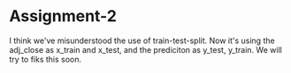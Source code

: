 # Assignment-2
I think we've misunderstood the use of train-test-split. 
Now it's using the adj_close as x_train and x_test, and the prediciton as y_test, y_train.
We will try to fiks this soon.
